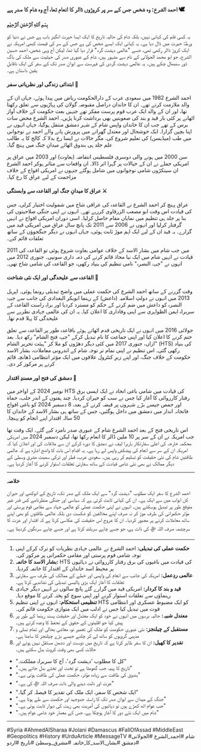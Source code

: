 ### احمد الشرع: وہ شخص جس کے سر پر کروڑوں ڈالر کا انعام تھا، آج وہ شام کا صدر ہے 🕊️

**بِسْمِ ٱللهِ ٱلرَّحْمَٰنِ ٱلرَّحِيْمِ**

یہ کسی فلم کی کہانی نہیں، بلکہ شام کی حالیہ تاریخ کا ایک ایسا حیرت انگیز باب ہے جس نے دنیا کو ورطۂ حیرت میں ڈال دیا ہے۔ یہ کہانی ایک ایسے شخص کی ہے جس کے سر کی قیمت کبھی امریکہ نے ایک کروڑ ڈالر رکھی تھی، جسے "عالمی دہشت گرد" قرار دیا گیا تھا، لیکن آج وہی شخص، احمد حسین الشرع، جو ابو محمد الجولانی کے نام سے مشہور ہیں، شام کے عبوری صدر کی حیثیت سے ملک کی باگ ڈور سنبھال چکے ہیں۔ یہ عالمی دہشت گردی کی فہرست سے ایوانِ صدر تک کے سفر کی ایک ناقابلِ یقین داستان ہے۔

#### **ابتدائی زندگی اور نظریاتی سفر** 📖

احمد الشرع 1982 میں سعودی عرب کے دارالحکومت ریاض میں پیدا ہوئے، جہاں ان کے والد ملازمت کرتے تھے۔ ان کا خاندان دراصل مقبوضہ گولان کی پہاڑیوں سے تعلق رکھتا تھا، اور ان کے والد ایک عرب قوم پرست مفکر تھے جنہیں بعث حکومت کے خلاف آواز اٹھانے پر کئی بار قید و بند کی صعوبتیں بھی برداشت کرنا پڑیں۔ احمد الشرع محض سات برس کے تھے جب ان کا خاندان واپس شام کے شہر دمشق منتقل ہوگیا، جہاں انہوں نے اپنا بچپن گزارا۔ ایک خوشحال اور معتدل گھرانے میں پرورش پانے والے احمد نے نوجوانی میں طب (میڈیسن) کی تعلیم شروع کی، مگر حالات نے ایسا رخ بدلا کہ کالج کا یہ طالب علم جلد ہی بندوق اٹھائے میدانِ جنگ میں پہنچ گیا۔

سن 2000 میں ہونے والی دوسری فلسطینی انتفاضہ (بغاوت) اور 2003 میں عراق پر امریکی حملے نے ان کے خیالات پر گہرا اثر ڈالا۔ ان واقعات سے متاثر ہوکر احمد الشرع ان سینکڑوں شامی نوجوانوں میں شامل ہوگئے جنہوں نے امریکی افواج کے خلاف مزاحمت کے لیے عراق کا رخ کیا۔

#### **عراق کا میدانِ جنگ اور القاعدہ سے وابستگی** ⚔️

عراق پہنچ کر احمد الشرع نے القاعدہ کی عراقی شاخ میں شمولیت اختیار کرلی، جس کی قیادت اس وقت ابو مصعب الزرقاوی کررہے تھے۔ انہوں نے اپنی جنگی صلاحیتوں کی بنا پر جلد ہی تنظیم میں نمایاں مقام حاصل کرلیا۔ اسی دوران امریکی افواج نے انہیں گرفتار کرلیا اور انہوں نے 2006 سے 2011 تک پانچ سال عراق میں امریکی قید میں گزارے۔ یہ قید ان کے لیے ایک اہم موڑ ثابت ہوئی، جہاں انہوں نے دیگر جنگجوؤں کے ساتھ تعلقات قائم کیے۔

2011 میں جب شام میں بشار الاسد کے خلاف عوامی بغاوت شروع ہوئی تو القاعدہ کی قیادت نے انہیں شام میں ایک نیا محاذ قائم کرنے کی ذمہ داری سونپی۔ جنوری 2012 میں انہوں نے "جبہۃ النصرہ" نامی تنظیم کی بنیاد رکھی، جو القاعدہ کی شامی شاخ تھی۔

#### **القاعدہ سے علیحدگی اور ایک نئی شناخت** 🔄

وقت گزرنے کے ساتھ احمد الشرع کی حکمت عملی میں واضح تبدیلی رونما ہوئی۔ اپریل 2013 میں انہوں نے دولتِ اسلامیہ (داعش) کے رہنما ابوبکر البغدادی کی جانب سے جبہۃ النصرہ کو داعش میں ضم کرنے کے حکم کو مسترد کردیا اور براہِ راست القاعدہ کے سربراہ ایمن الظواہری سے اپنی وفاداری کا اعلان کیا۔ یہ ان کی عالمی جہادی نظریے سے علیحدگی کا پہلا قدم تھا۔

جولائی 2016 میں انہوں نے ایک تاریخی قدم اٹھاتے ہوئے باقاعدہ طور پر القاعدہ سے تعلق ختم کرنے کا اعلان کیا اور اپنی جماعت کا نام تبدیل کرکے "جبہۃ فتح الشام" رکھ دیا۔ بعد ازاں، جنوری 2017 میں کئی دیگر دھڑوں کو ملا کر "ہیئت تحریر الشام" (HTS) کی بنیاد رکھی گئی۔ اس تنظیم نے اپنی تمام تر توجہ شام کے اندرونی معاملات، بشار الاسد حکومت کے خلاف جنگ، اور اپنے زیرِ کنٹرول علاقوں میں ایک مؤثر انتظامی ڈھانچہ قائم کرنے پر مرکوز کر دی۔

#### **دمشق کی فتح اور مسندِ اقتدار** 🏰

نومبر 2024 کے اواخر میں HTS کی قیادت میں شامی باغی اتحاد نے ایک ایسی برق رفتار کارروائی کا آغاز کیا جس نے سب کو حیران کردیا۔ چند ہفتوں کے اندر حلب، حماة اور حمص جیسے بڑے شہروں پر قبضہ کرنے کے بعد، 8 دسمبر 2024 کو باغی افواج فاتحانہ انداز میں دمشق میں داخل ہوگئیں، جس کے ساتھ ہی بشار الاسد کے خاندان کا 50 سالہ اقتدار اپنے انجام کو پہنچا۔

اس تاریخی فتح کے بعد احمد الشرع شام کے عبوری صدر نامزد کیے گئے۔ ایک وقت تھا جب امریکہ نے ان کے سر پر 10 ملین ڈالر کا انعام رکھا تھا، لیکن دسمبر 2024 میں امریکی محکمہ خارجہ کی اعلیٰ سفارتکار باربرا لیف نے دمشق کا دورہ کرکے ان سے ملاقات کی اور اعلان کیا کہ امریکہ ان کے سر سے انعام کی پیشکش واپس لے رہا ہے۔ یہ اقدام اس بات کا واضح اشارہ ہے کہ عالمی طاقتیں شام کی نئی حقیقت کو تسلیم کر رہی ہیں۔ سعودی عرب، قطر اور ترکی سمیت مشرقِ وسطیٰ کے دیگر ممالک نے بھی نئی شامی قیادت کے ساتھ سفارتی تعلقات استوار کرنے کا آغاز کردیا ہے۔

---
**خلاصہ**

احمد الشرع کا سفر ایک مطلوب "دہشت گرد" سے ایک ملک کے صدر تک، تاریخ کے انوکھے اور حیران کن ابواب میں سے ایک ہے۔ ان کی کہانی ثابت کرتی ہے کہ سیاسی اور جنگی منظرنامے کس قدر غیر متوقع طور پر تبدیل ہوسکتے ہیں۔ انہوں نے اپنی حکمت عملی کو عالمی جہاد سے مقامی قوم پرستی اور مؤثر حکمرانی کی طرف موڑ کر نہ صرف اپنے مخالفین کو شکست دی بلکہ عالمی طاقتوں کو بھی اپنے ساتھ معاملات کرنے پر مجبور کردیا۔ ان کا عروج اس حقیقت کی عکاسی کرتا ہے کہ اقتدار اور عزت کا سرچشمہ صرف اللہ ﷻ کی ذات ہے، جو جسے چاہے سربلند کرتا ہے اور جسے چاہے سرنگوں کردیتا ہے۔

---
1.  **حکمت عملی کی تبدیلی:** احمد الشرع نے عالمی جہادی نظریات کو ترک کرکے اپنی توجہ شامی قوم پرستی اور مقامی حکمرانی پر مرکوز کی۔
2.  **بشار الاسد کا خاتمہ:** HTS کی قیادت میں باغیوں کی برق رفتار کارروائی نے دہائیوں پر محیط اسد خاندان کے اقتدار کا خاتمہ کردیا۔
3.  **عالمی ردِعمل:** امریکہ کی جانب سے انعام کی واپسی اور خطے کے ممالک کی طرف سے سفارتی تعلقات کا آغاز ایک بڑی پالیسی تبدیلی کی نشاندہی کرتا ہے۔
4.  **قید و بند کا کردار:** امریکی قید میں گزارے گئے پانچ سالوں نے انہیں دیگر جہادی رہنماؤں سے تعلقات استوار کرنے اور اپنی سوچ کو پختہ کرنے کا موقع دیا۔
5.  **تنظیمی استحکام:** انہوں نے اپنی تنظیم HTS کو ایک مضبوط عسکری اور انتظامی قوت میں تبدیل کیا جس نے ادلب میں ایک متوازی حکومت قائم کی۔
6.  **معتدل شبیہ:** حالیہ برسوں میں انہوں نے خود کو ایک معتدل اور حقیقت پسند رہنما کے طور پر پیش کیا جو اقلیتوں کے حقوق کے تحفظ کا وعدہ کرتے ہیں۔
7.  **مستقبل کے چیلنجز:** نئی عبوری حکومت کو ملک کی تعمیرِ نو، معاشی بحالی اور تمام نسلی و مذہبی گروہوں کو ساتھ لے کر چلنے جیسے بڑے چیلنجز کا سامنا ہے۔
8.  **تقدیر کا کھیل:** ان کا سفر ظاہر کرتا ہے کہ تاریخ میں دوست اور دشمن مستقل نہیں ہوتے اور حالات کسی بھی وقت کروٹ بدل سکتے ہیں۔
*   "کل کا مطلوب 'دہشت گرد'، آج کا سربراہِ مملکت۔"
*   "تاریخ کا پہیہ جب گھومتا ہے تو تخت اور تختے بدل جاتے ہیں۔"
*   "بندوق کی طاقت سے زیادہ مؤثر، حکمت عملی کی طاقت ہوتی ہے۔"
*   "عزت اور ذلت دینے والی ذات صرف اللہ ﷻ کی ہے۔"
*   "ایک شخص کا سفر، ایک ملک کی تقدیر کا فیصلہ کر گیا۔"
*   "جنگ کے میدان سے ایوانِ صدر تک کا راستہ جدوجہد اور حکمت سے طے ہوتا ہے۔"
*   "جب عوام اٹھ کھڑے ہوں تو دہائیوں کی آمریت بھی ریت کی دیوار ثابت ہوتی ہے۔"
*   "شام میں ایک نئے دور کا آغاز ہوچکا ہے، جس کے معمار خود شامی عوام ہیں۔"

---
#Syria #AhmedAlSharaa #Jolani #Damascus #FallOfAssad #MiddleEast #Geopolitics #History #UrduArticle #MessageTV
#شام #احمد_الشرع #الجولانی #دمشق #بشار_الاسد_کا_خاتمہ #مشرق_وسطیٰ #تاریخ #اردو